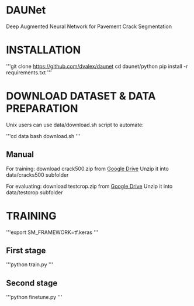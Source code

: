 # DAUNet
Deep Augmented Neural Network for Pavement Crack Segmentation

# INSTALLATION #

'''git clone https://github.com/dvalex/daunet
cd daunet/python
pip install -r requirements.txt
'''
# DOWNLOAD DATASET & DATA PREPARATION #

Unix users can use data/download.sh script to automate:

'''cd data
bash download.sh
'''
## Manual ##

For training: download crack500.zip from [Google Drive](https://drive.google.com/file/d/1q6pQb0xifQULmvIHh9qXlNT6-qz0k5lx/view?usp=sharing)
Unzip it into data/cracks500 subfolder

For evaluating: download testcrop.zip from [Google Drive](https://drive.google.com/file/d/1u7wuaQHWWUtF5ON0MhGXcjwbfItniIK5/view?usp=sharing)
Unzip it into data/testcrop subfolder

# TRAINING #
'''export SM_FRAMEWORK=tf.keras
'''

## First stage ##
'''python train.py
'''

## Second stage ##
'''python finetune.py
'''

